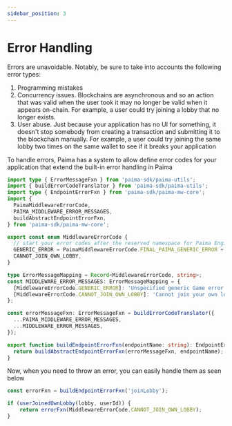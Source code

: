 ```yaml
---
sidebar_position: 3
---
```


# Error Handling

Errors are unavoidable. Notably, be sure to take into accounts the following error types:
1. Programming mistakes
2. Concurrency issues. Blockchains are asynchronous and so an action that was valid when the user took it may no longer be valid when it appears on-chain. For example, a user could try joining a lobby that no longer exists.
3. User abuse. Just because your application has no UI for something, it doesn't stop somebody from creating a transaction and submitting it to the blockchain manually. For example, a user could try joining the same lobby two times on the same wallet to see if it breaks your application

To handle errors, Paima has a system to allow define error codes for your application that extend the built-in error handling in Paima

```typescript
import type { ErrorMessageFxn } from 'paima-sdk/paima-utils';
import { buildErrorCodeTranslator } from 'paima-sdk/paima-utils';
import type { EndpointErrorFxn } from 'paima-sdk/paima-mw-core';
import {
  PaimaMiddlewareErrorCode,
  PAIMA_MIDDLEWARE_ERROR_MESSAGES,
  buildAbstractEndpointErrorFxn,
} from 'paima-sdk/paima-mw-core';

export const enum MiddlewareErrorCode {
  // start your error codes after the reserved namespace for Paima Engine's internal system
  GENERIC_ERROR = PaimaMiddlewareErrorCode.FINAL_PAIMA_GENERIC_ERROR + 1,
  CANNOT_JOIN_OWN_LOBBY,
}

type ErrorMessageMapping = Record<MiddlewareErrorCode, string>;
const MIDDLEWARE_ERROR_MESSAGES: ErrorMessageMapping = {
  [MiddlewareErrorCode.GENERIC_ERROR]: 'Unspecified generic Game error',
  [MiddlewareErrorCode.CANNOT_JOIN_OWN_LOBBY]: 'Cannot join your own lobby',
};

const errorMessageFxn: ErrorMessageFxn = buildErrorCodeTranslator({
  ...PAIMA_MIDDLEWARE_ERROR_MESSAGES,
  ...MIDDLEWARE_ERROR_MESSAGES,
});

export function buildEndpointErrorFxn(endpointName: string): EndpointErrorFxn {
  return buildAbstractEndpointErrorFxn(errorMessageFxn, endpointName);
}
```

Now, when you need to throw an error, you can easily handle them as seen below

```typescript
const errorFxn = buildEndpointErrorFxn('joinLobby');

if (userJoinedOwnLobby(lobby, userId)) {
    return errorFxn(MiddlewareErrorCode.CANNOT_JOIN_OWN_LOBBY);
}
```
